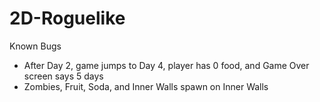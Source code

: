 # 2D-Roguelike

Known Bugs
- After Day 2, game jumps to Day 4, player has 0 food, and Game Over screen says 5 days
- Zombies, Fruit, Soda, and Inner Walls spawn on Inner Walls